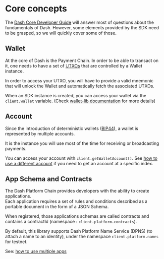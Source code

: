 # Core concepts

The [Dash Core Developer Guide](https://docs.dash.org/en/stable/docs/core/guide/introduction.html) will answer most of questions about the fundamentals of Dash. However, some elements provided by the SDK need to be grasped, so we will quickly cover some of those.

## Wallet

At the core of Dash is the Payment Chain. In order to be able to transact on it, one needs to have a set of [UTXOs](https://docs.dash.org/en/stable/docs/core/guide/block-chain-transaction-data.html) that are controlled by a Wallet instance.

In order to access your UTXO, you will have to provide a valid mnemonic that will unlock the Wallet and automatically fetch the associated UTXOs.

When an SDK instance is created, you can access your wallet via the `client.wallet` variable. (Check [wallet-lib documentation](https://dashpay.github.io/platform/Wallet-library/) for more details)

## Account

Since the introduction of deterministic wallets ([BIP44](https://github.com/bitcoin/bips/blob/master/bip-0044.mediawiki)), a wallet is represented by multiple accounts.

It is the instance you will use most of the time for receiving or broadcasting payments.

You can access your account with `client.getWalletAccount()`. See [how to use a different account](../examples/use-different-account.md) if you need to get an account at a specific index.

## App Schema and Contracts

The Dash Platform Chain provides developers with the ability to create applications.  
Each application requires a set of rules and conditions described as a portable document in the form of a JSON Schema.

When registered, those applications schemas are called contracts and contains a contractId (namespace : `client.platform.contracts`).

By default, this library supports Dash Platform Name Service (DPNS) (to attach a name to an identity), under the namespace `client.platform.names` for testnet.  

See: [how to use multiple apps](../getting-started/working-with-multiple-apps.md)
